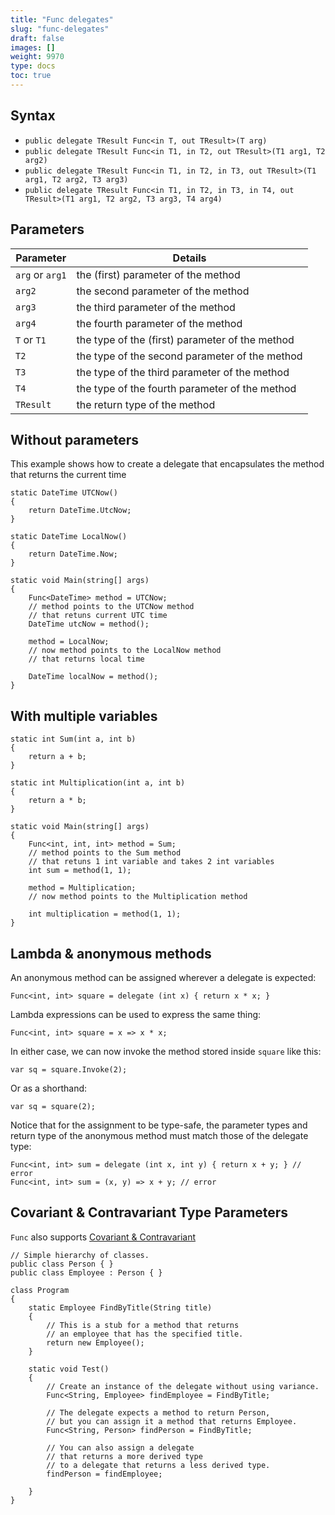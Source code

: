 ```yaml
---
title: "Func delegates"
slug: "func-delegates"
draft: false
images: []
weight: 9970
type: docs
toc: true
---
```


## Syntax
- `public delegate TResult Func<in T, out TResult>(T arg)`
- `public delegate TResult Func<in T1, in T2, out TResult>(T1 arg1, T2 arg2)`
- `public delegate TResult Func<in T1, in T2, in T3, out TResult>(T1 arg1, T2 arg2, T3 arg3)`
- `public delegate TResult Func<in T1, in T2, in T3, in T4, out TResult>(T1 arg1, T2 arg2, T3 arg3, T4 arg4)`



## Parameters
| Parameter        | Details|
| -----------------| ------ |
| `arg` or `arg1`  | the (first) parameter of the method   |
| `arg2`           | the second parameter of the method |
| `arg3`           | the third parameter of the method |
| `arg4`           | the fourth parameter of the method |
|  `T` or `T1`     | the type of the (first) parameter of the method |
| `T2`             | the type of the second parameter of the method |  
| `T3`             | the type of the third parameter of the method |
| `T4`             | the type of the fourth parameter of the method |
| `TResult`        | the return type of the method|       
   


## Without parameters 
This example shows how to create a delegate that encapsulates the method that returns the current time 

    static DateTime UTCNow()
    {
        return DateTime.UtcNow;
    }

    static DateTime LocalNow()
    {
        return DateTime.Now;
    }

    static void Main(string[] args)
    {
        Func<DateTime> method = UTCNow;
        // method points to the UTCNow method
        // that retuns current UTC time  
        DateTime utcNow = method();

        method = LocalNow;
        // now method points to the LocalNow method
        // that returns local time

        DateTime localNow = method();
    }

## With multiple variables
    static int Sum(int a, int b)
    {
        return a + b;
    }

    static int Multiplication(int a, int b)
    {
        return a * b;
    }

    static void Main(string[] args)
    {
        Func<int, int, int> method = Sum;
        // method points to the Sum method
        // that retuns 1 int variable and takes 2 int variables  
        int sum = method(1, 1);

        method = Multiplication;
        // now method points to the Multiplication method

        int multiplication = method(1, 1);
    }

## Lambda & anonymous methods
An anonymous method can be assigned wherever a delegate is expected:

    Func<int, int> square = delegate (int x) { return x * x; }

Lambda expressions can be used to express the same thing:

    Func<int, int> square = x => x * x;

In either case, we can now invoke the method stored inside `square` like this:

    var sq = square.Invoke(2);

Or as a shorthand:

    var sq = square(2);

Notice that for the assignment to be type-safe, the parameter types and return type of the anonymous method must match those of the delegate type:

    Func<int, int> sum = delegate (int x, int y) { return x + y; } // error
    Func<int, int> sum = (x, y) => x + y; // error

  [1]: https://msdn.microsoft.com/en-us/library/bb397687.aspx
  [2]: https://msdn.microsoft.com/ru-ru/library/0yw3tz5k(v=vs.110).aspx

## Covariant & Contravariant Type Parameters
`Func` also supports [Covariant & Contravariant][1] 

    // Simple hierarchy of classes.
    public class Person { }
    public class Employee : Person { }
    
    class Program
    {
        static Employee FindByTitle(String title)
        {
            // This is a stub for a method that returns
            // an employee that has the specified title.
            return new Employee();
        }
    
        static void Test()
        {
            // Create an instance of the delegate without using variance.
            Func<String, Employee> findEmployee = FindByTitle;
    
            // The delegate expects a method to return Person,
            // but you can assign it a method that returns Employee.
            Func<String, Person> findPerson = FindByTitle;
    
            // You can also assign a delegate 
            // that returns a more derived type 
            // to a delegate that returns a less derived type.
            findPerson = findEmployee;
    
        }
    }


  [1]: https://msdn.microsoft.com/en-us/library/dd799517(v=vs.110).aspx

